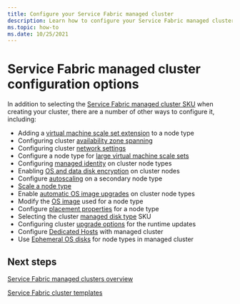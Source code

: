 ```yaml
---
title: Configure your Service Fabric managed cluster
description: Learn how to configure your Service Fabric managed cluster for automatic OS upgrades, NSG rules, and more.
ms.topic: how-to
ms.date: 10/25/2021
---
```


# Service Fabric managed cluster configuration options

In addition to selecting the [Service Fabric managed cluster SKU](overview-managed-cluster.md#service-fabric-managed-cluster-skus) when creating your cluster, there are a number of other ways to configure it, including:

* Adding a [virtual machine scale set extension](how-to-managed-cluster-vmss-extension.md) to a node type
* Configuring cluster [availability zone spanning](how-to-managed-cluster-availability-zones.md)
* Configuring cluster [network settings](how-to-managed-cluster-networking.md)
* Configure a node type for [large virtual machine scale sets](how-to-managed-cluster-large-virtual-machine-scale-sets.md)
* Configuring [managed identity](how-to-managed-identity-managed-cluster-virtual-machine-scale-sets.md) on cluster node types
* Enabling [OS and data disk encryption](how-to-managed-cluster-enable-disk-encryption.md) on cluster nodes
* Configure [autoscaling](how-to-managed-cluster-autoscale.md) on a secondary node type
* [Scale a node type](how-to-managed-cluster-modify-node-type.md#scale-a-node-type)
* Enable [automatic OS image upgrades](how-to-managed-cluster-modify-node-type.md#enable-automatic-os-image-upgrades) on cluster node types
* Modify the [OS image](how-to-managed-cluster-modify-node-type.md#modify-the-os-sku-for-a-node-type) used for a node type
* Configure [placement properties](how-to-managed-cluster-modify-node-type.md#configure-placement-properties-for-a-node-type) for a node type
* Selecting the cluster [managed disk type](how-to-managed-cluster-managed-disk.md) SKU
* Configuring cluster [upgrade options](how-to-managed-cluster-upgrades.md) for the runtime updates
* Configure [Dedicated Hosts](how-to-managed-cluster-dedicated-hosts.md) with managed cluster
* Use [Ephemeral OS disks](how-to-managed-cluster-ephemeral-os-disks.md) for node types in managed cluster

## Next steps

[Service Fabric managed clusters overview](overview-managed-cluster.md)

[Service Fabric cluster templates](https://github.com/Azure-Samples/service-fabric-cluster-templates)
